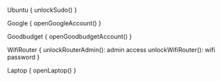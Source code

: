 Ubuntu {
  unlockSudo()
}

Google {
  openGoogleAccount()
}

Goodbudget {
  openGoodbudgetAccount()
}

WifiRouter {
  unlockRouterAdmin(): admin access
  unlockWifiRouter(): wifi password
}

Laptop {
  openLaptop()
}